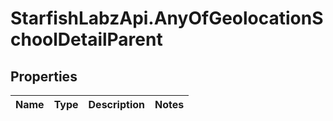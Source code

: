 # StarfishLabzApi.AnyOfGeolocationSchoolDetailParent

## Properties
Name | Type | Description | Notes
------------ | ------------- | ------------- | -------------

